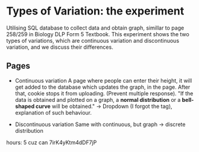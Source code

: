 # Types of Variation: the experiment
Utilising SQL database to collect data and obtain graph, simillar to page 258/259 in Biology DLP Form 5 Textbook. This experiment shows the two types of variations, which are continuous variation and discontinuous variation, and we discuss their differences.

## Pages
- Continuous variation
A page where people can enter their height, it will get added to the database which updates the graph, in the page. After that, cookie stops it from uploading. (Prevent multiple response). "If the data is obtained and plotted on a graph, a **normal distribution** or a **bell-shaped curve** will be obtained." -> Dropdown (I forgot the tag), explanation of such behaviour.

- Discontinuous variation
Same with continuous, but graph -> discrete distribution

hours: 5 cuz can
7irK4yKtm4dDF7jP

